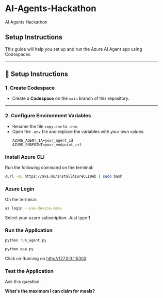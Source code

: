 # AI-Agents-Hackathon
AI Agents Hackathon

## Setup Instructions

This guide will help you set up and run the Azure AI Agent app using Codespaces.

---

## 🚀 Setup Instructions

### 1. Create Codespace
- Create a **Codespace** on the `main` branch of this repository.

---

### 2. Configure Environment Variables
- Rename the file `copy.env` to `.env`.
- Open the `.env` file and replace the variables with your own values:
  ```env
  AZURE_AGENT_IA=your_agent_id
  AZURE_ENDPOINT=your_endpoint_url
  
### Install Azure CLI
Run the following command on the terminal:

```bash
curl -sL https://aka.ms/InstallAzureCLIDeb | sudo bash
```

### Azure Login
On the terminal:
```bash
az login --use-device-code
```

Select your azure subscription. Just type 1

### Run the Application

```bash
python run_agent.py
```

```bash
python app.py
```

Click on Running on http://127.0.0.1:5000

### Test the Application

Ask this question:

**What's the maximum I can claim for meals?**
